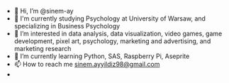 - 👋 Hi, I’m @sinem-ay
- 🏫 I'm currently studying Psychology at University of Warsaw, and specializing in Business Psychology
- 👀 I’m interested in data analysis, data visualization, video games, game development, pixel art, psychology, marketing and advertising, and marketing research
- 🌱 I’m currently learning Python, SAS, Raspberry Pi, Aseprite
- 📫 How to reach me sinem.ayyildiz98@gmail.com
- 
<!---
sinem-ay/sinem-ay is a ✨ special ✨ repository because its `README.md` (this file) appears on your GitHub profile.
You can click the Preview link to take a look at your changes.
--->
